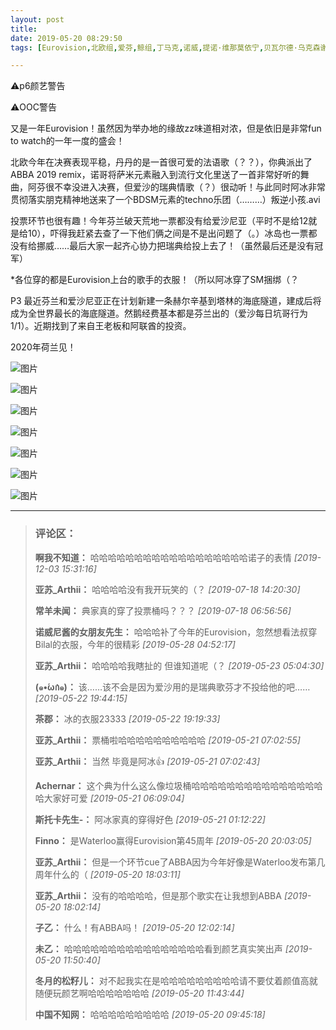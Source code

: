 ```yaml
---
layout: post
title: 
date: 2019-05-20 08:29:50
tags: [Eurovision,北欧组,爱芬,鲸组,丁马克,诺威,提诺·维那莫依宁,贝瓦尔德·乌克森谢纳,艾斯兰,爱德华·冯·波克]

---
```

⚠️p6颜艺警告

⚠️OOC警告  

又是一年Eurovision！虽然因为举办地的缘故zz味道相对浓，但是依旧是非常fun to watch的一年一度的盛会！

北欧今年在决赛表现平稳，丹丹的是一首很可爱的法语歌（？？），你典派出了ABBA 2019 remix，诺哥将萨米元素融入到流行文化里送了一首非常好听的舞曲，阿芬很不幸没进入决赛，但爱沙的瑞典情歌（？）很动听！与此同时阿冰非常贯彻落实朋克精神地送来了一个BDSM元素的techno乐团（………）叛逆小孩.avi

投票环节也很有趣！今年芬兰破天荒地一票都没有给爱沙尼亚（平时不是给12就是给10），吓得我赶紧去查了一下他们俩之间是不是出问题了（。）冰岛也一票都没有给挪威……最后大家一起齐心协力把瑞典给投上去了！（虽然最后还是没有冠军）

*各位穿的都是Eurovision上台的歌手的衣服！（所以阿冰穿了SM捆绑（？

P3 最近芬兰和爱沙尼亚正在计划新建一条赫尔辛基到塔林的海底隧道，建成后将成为全世界最长的海底隧道。然鹅经费基本都是芬兰出的（爱沙每日坑哥行为 1/1）。近期找到了来自王老板和阿联酋的投资。

2020年荷兰见！


![图片](./img/ang4SjhuSGNnSFpZSWFRWHhwQnlzaStQRDNzRWl5OTFvWHNRQmY0cnhDZzE4ZEtPdFRYeVl3PT0.jpg)

![图片](./img/ang4SjhuSGNnSFpZSWFRWHhwQnlza3p6Rjl2N2ZLUjh2MGNxalI5QXlLUjVzcERpTzZuOHh3PT0.jpg)

![图片](./img/ang4SjhuSGNnSFpZSWFRWHhwQnlzcEpCaC9UNzE2TjJ1SGQyNFdIMXVXT0J3Z0pMZEpoRFBBPT0.jpg)

![图片](./img/ang4SjhuSGNnSFpZSWFRWHhwQnlzb0NKRlVTOWYwOUtad1R2ZzRuT1lJekc5OXA5YU5pZmVnPT0.jpg)

![图片](./img/ang4SjhuSGNnSFpZSWFRWHhwQnlza1BMaXQvMVdKRlpkY0ZCcVY3M3o0b3lvV0VGcU8wUWdBPT0.jpg)

![图片](./img/ang4SjhuSGNnSFpZSWFRWHhwQnlzaW9BR25JdVVLbzltMG1zNDNtejlNV1pMODJEK05NTFpBPT0.jpg)

![图片](./img/ang4SjhuSGNnSFpZSWFRWHhwQnlzb3BQdDk0YjkzV0VNQk5WV2FJTU1WNmk4UkhURE9DNXN3PT0.jpg)


---
> ### 评论区：
>**啊我不知道：** 哈哈哈哈哈哈哈哈哈哈哈哈哈哈哈哈哈哈诺子的表情  *[2019-12-03 15:31:16]*
>
>**亚苏_Arthii：** 哈哈哈哈没有我开玩笑的（？  *[2019-07-18 14:20:30]*
>
>**常羊未闻：** 典家真的穿了投票桶吗？？？  *[2019-07-18 06:56:56]*
>
>**诺威尼酱的女朋友先生：** 哈哈哈补了今年的Eurovision，忽然想看法叔穿Bilal的衣服，今年的很精彩  *[2019-05-28 04:52:17]*
>
>**亚苏_Arthii：** 哈哈哈哈我瞎扯的 但谁知道呢（？  *[2019-05-23 05:04:30]*
>
>**(๑•́ωก̀๑)：** 该……该不会是因为爱沙用的是瑞典歌芬才不投给他的吧……  *[2019-05-22 19:44:15]*
>
>**茶郡：** 冰的衣服23333  *[2019-05-22 19:19:33]*
>
>**亚苏_Arthii：** 票桶啦哈哈哈哈哈哈哈哈哈哈  *[2019-05-21 07:02:55]*
>
>**亚苏_Arthii：** 当然 毕竟是阿冰👍  *[2019-05-21 07:02:43]*
>
>**Achernar：** 这个典为什么这么像垃圾桶哈哈哈哈哈哈哈哈哈哈哈哈哈哈哈哈大家好可爱  *[2019-05-21 06:09:04]*
>
>**斯托卡先生-：** 阿冰家真的穿得好色  *[2019-05-21 01:12:22]*
>
>**Finno：** 是Waterloo赢得Eurovision第45周年  *[2019-05-20 20:03:05]*
>
>**亚苏_Arthii：** 但是一个环节cue了ABBA因为今年好像是Waterloo发布第几周年什么的（  *[2019-05-20 18:03:11]*
>
>**亚苏_Arthii：** 没有的哈哈哈哈，但是那个歌实在让我想到ABBA  *[2019-05-20 18:02:14]*
>
>**子乙：** 什么！有ABBA吗！  *[2019-05-20 12:02:14]*
>
>**未乙：** 哈哈哈哈哈哈哈哈哈哈哈哈哈哈哈哈看到颜艺真实笑出声  *[2019-05-20 11:50:40]*
>
>**冬月的松籽儿：** 对不起我实在是哈哈哈哈哈哈哈哈哈请不要仗着颜值高就随便玩颜艺啊哈哈哈哈哈哈哈  *[2019-05-20 11:43:44]*
>
>**中国不知网：** 哈哈哈哈哈哈哈哈哈  *[2019-05-20 09:45:18]*
>
>